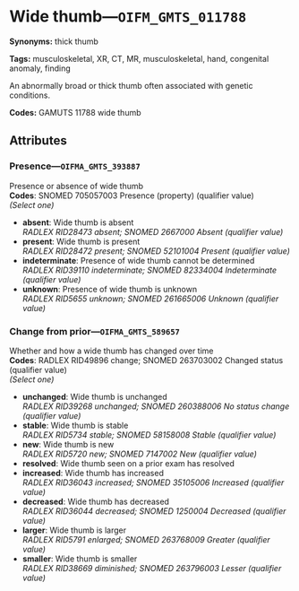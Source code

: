 # Wide thumb—`OIFM_GMTS_011788`

**Synonyms:** thick thumb

**Tags:** musculoskeletal, XR, CT, MR, musculoskeletal, hand, congenital anomaly, finding

An abnormally broad or thick thumb often associated with genetic conditions.

**Codes:** GAMUTS 11788 wide thumb

## Attributes

### Presence—`OIFMA_GMTS_393887`

Presence or absence of wide thumb  
**Codes**: SNOMED 705057003 Presence (property) (qualifier value)  
*(Select one)*

- **absent**: Wide thumb is absent  
_RADLEX RID28473 absent; SNOMED 2667000 Absent (qualifier value)_
- **present**: Wide thumb is present  
_RADLEX RID28472 present; SNOMED 52101004 Present (qualifier value)_
- **indeterminate**: Presence of wide thumb cannot be determined  
_RADLEX RID39110 indeterminate; SNOMED 82334004 Indeterminate (qualifier value)_
- **unknown**: Presence of wide thumb is unknown  
_RADLEX RID5655 unknown; SNOMED 261665006 Unknown (qualifier value)_

### Change from prior—`OIFMA_GMTS_589657`

Whether and how a wide thumb has changed over time  
**Codes**: RADLEX RID49896 change; SNOMED 263703002 Changed status (qualifier value)  
*(Select one)*

- **unchanged**: Wide thumb is unchanged  
_RADLEX RID39268 unchanged; SNOMED 260388006 No status change (qualifier value)_
- **stable**: Wide thumb is stable  
_RADLEX RID5734 stable; SNOMED 58158008 Stable (qualifier value)_
- **new**: Wide thumb is new  
_RADLEX RID5720 new; SNOMED 7147002 New (qualifier value)_
- **resolved**: Wide thumb seen on a prior exam has resolved  
- **increased**: Wide thumb has increased  
_RADLEX RID36043 increased; SNOMED 35105006 Increased (qualifier value)_
- **decreased**: Wide thumb has decreased  
_RADLEX RID36044 decreased; SNOMED 1250004 Decreased (qualifier value)_
- **larger**: Wide thumb is larger  
_RADLEX RID5791 enlarged; SNOMED 263768009 Greater (qualifier value)_
- **smaller**: Wide thumb is smaller  
_RADLEX RID38669 diminished; SNOMED 263796003 Lesser (qualifier value)_